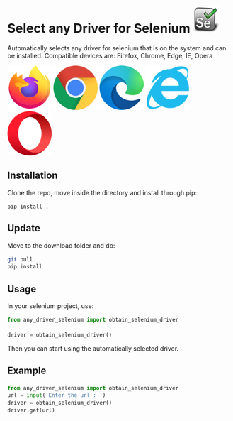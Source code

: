 # Select any Driver for Selenium <img src="/img/selenium.png" width="60" height="60">

Automatically selects any driver for selenium that is on the system and can be installed.
Compatible devices are: Firefox, Chrome, Edge, IE, Opera

<p float="left">
    <img src="/img/firefox.png" width="100" height="100">
    <img src="/img/chrome.png" width="100" height="100">
    <img src="/img/edge.png" width="100" height="100">
    <img src="/img/ie.png" width="100" height="100">
    <img src="/img/opera.png" width="100" height="100">
</p>

## Installation
Clone the repo, move inside the directory and install through pip:
```
pip install .
```

## Update
Move to the download folder and do:
```bash
git pull
pip install .
```

## Usage
In your selenium project, use:
```python
from any_driver_selenium import obtain_selenium_driver

driver = obtain_selenium_driver()
```

Then you can start using the automatically selected driver.

## Example
```python
from any_driver_selenium import obtain_selenium_driver
url = input('Enter the url : ')
driver = obtain_selenium_driver()
driver.get(url)
```
